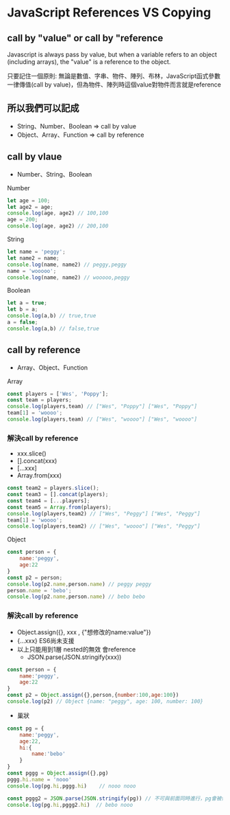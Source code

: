# JavaScript References VS Copying

## call by "value" or call by "reference
Javascript is always pass by value, but when a variable refers to an object (including arrays), the "value" is a reference to the object.

只要記住一個原則: 無論是數值、字串、物件、陣列、布林，JavaScript函式參數一律傳值(call by value)，但為物件、陣列時這個value對物件而言就是reference

## 所以我們可以記成
* String、Number、Boolean => call by value
* Object、Array、Function => call by reference

## call by vlaue
* Number、String、Boolean

Number
```js
let age = 100;
let age2 = age;
console.log(age, age2) // 100,100
age = 200;
console.log(age, age2) // 200,100
```
String
```js
let name = 'peggy';
let name2 = name;
console.log(name, name2) // peggy,peggy
name = 'wooooo';
console.log(name, name2) // wooooo,peggy
```
Boolean
```js
let a = true;
let b = a;
console.log(a,b) // true,true
a = false;
console.log(a,b) // false,true
```
## call by reference
* Array、Object、Function

Array
```js
const players = ['Wes', 'Poppy'];
const team = players;
console.log(players,team) // ["Wes", "Poppy"] ["Wes", "Poppy"]
team[1] = 'woooo';
console.log(players,team) // ["Wes", "woooo"] ["Wes", "woooo"]
```
### 解決call by reference
* xxx.slice()
* [].concat(xxx)
* [...xxx]
* Array.from(xxx)
```js
const team2 = players.slice();
const team3 = [].concat(players);
const team4 = [...players];
const team5 = Array.from(players);
console.log(players,team2) // ["Wes", "Peggy"] ["Wes", "Peggy"]
team[1] = 'woooo';
console.log(players,team2) // ["Wes", "woooo"] ["Wes", "Peggy"]
```
Object
```js
const person = {
    name:'peggy',
    age:22
}
const p2 = person;
console.log(p2.name,person.name) // peggy peggy
person.name = 'bebo';
console.log(p2.name,person.name) // bebo bebo
```
### 解決call by reference
* Object.assign({}, xxx , {"想修改的name:value"})
* {...xxx} ES6尚未支援
* 以上只能用到1層 nested的無效 會reference
    * JSON.parse(JSON.stringify(xxx))
```js
const person = {
    name:'peggy',
    age:22
}
const p2 = Object.assign({},person,{number:100,age:100})
console.log(p2) // Object {name: "peggy", age: 100, number: 100}
```
* 巢狀
```js
const pg = {
    name:'peggy',
    age:22,
    hi:{
        name:'bebo'
    }
}
const pggg = Object.assign({},pg)
pggg.hi.name = 'nooo'
console.log(pg.hi,pggg.hi)    // nooo nooo
```
```js
const pggg2 = JSON.parse(JSON.stringify(pg)) // 不可與前面同時進行，pg會被修改
console.log(pg.hi,pggg2.hi)  // bebo nooo 
```